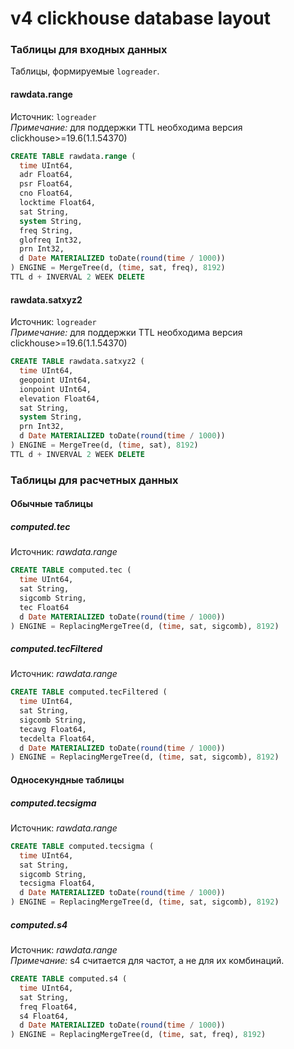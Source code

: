 v4 clickhouse database layout
=============================

### Таблицы для входных данных

Таблицы, формируемые `logreader`.

#### rawdata.range

Источник: `logreader`  
*Примечание:* для поддержки TTL необходима версия clickhouse>=19.6(1.1.54370)

```sql
CREATE TABLE rawdata.range (
  time UInt64,
  adr Float64,
  psr Float64,
  cno Float64,
  locktime Float64,
  sat String,
  system String,
  freq String,
  glofreq Int32,
  prn Int32,
  d Date MATERIALIZED toDate(round(time / 1000))
) ENGINE = MergeTree(d, (time, sat, freq), 8192)
TTL d + INVERVAL 2 WEEK DELETE
```

#### rawdata.satxyz2

Источник: `logreader`  
*Примечание:* для поддержки TTL необходима версия clickhouse>=19.6(1.1.54370)

```sql
CREATE TABLE rawdata.satxyz2 (
  time UInt64,
  geopoint UInt64,
  ionpoint UInt64,
  elevation Float64,
  sat String,
  system String,
  prn Int32,
  d Date MATERIALIZED toDate(round(time / 1000))
) ENGINE = MergeTree(d, (time, sat), 8192)
TTL d + INVERVAL 2 WEEK DELETE
```

### Таблицы для расчетных данных

#### Обычные таблицы

##### computed.tec

Источник: *rawdata.range*  

```sql
CREATE TABLE computed.tec (
  time UInt64,
  sat String,
  sigcomb String,
  tec Float64
  d Date MATERIALIZED toDate(round(time / 1000))
) ENGINE = ReplacingMergeTree(d, (time, sat, sigcomb), 8192)
```

##### computed.tecFiltered

Источник: *rawdata.range*  

```sql
CREATE TABLE computed.tecFiltered (
  time UInt64,
  sat String,
  sigcomb String,
  tecavg Float64,
  tecdelta Float64,
  d Date MATERIALIZED toDate(round(time / 1000))
) ENGINE = ReplacingMergeTree(d, (time, sat, sigcomb), 8192)
```

#### Односекундные таблицы

##### computed.tecsigma

Источник: *rawdata.range*  

```sql
CREATE TABLE computed.tecsigma (
  time UInt64,
  sat String,
  sigcomb String,
  tecsigma Float64,
  d Date MATERIALIZED toDate(round(time / 1000))
) ENGINE = ReplacingMergeTree(d, (time, sat, sigcomb), 8192)
```

##### computed.s4

Источник: *rawdata.range*  
*Примечание:* s4 считается для частот, а не для их комбинаций.  

```sql
CREATE TABLE computed.s4 (
  time UInt64,
  sat String,
  freq Float64,
  s4 Float64,
  d Date MATERIALIZED toDate(round(time / 1000))
) ENGINE = ReplacingMergeTree(d, (time, sat, freq), 8192)
```

